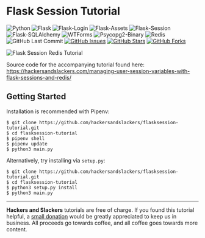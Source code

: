 # Flask Session Tutorial

![Python](https://img.shields.io/badge/Python-v3.7-blue.svg?logo=python&longCache=true&logoColor=white&colorB=5e81ac&style=flat-square&colorA=4c566a)
![Flask](https://img.shields.io/badge/Flask-v1.0.2-blue.svg?longCache=true&logo=flask&style=flat-square&logoColor=white&colorB=5e81ac&colorA=4c566a)
![Flask-Login](https://img.shields.io/badge/Flask--Login-v0.4.1-blue.svg?longCache=true&logo=flask&style=flat-square&logoColor=white&colorB=5e81ac&colorA=4c566a)
![Flask-Assets](https://img.shields.io/badge/Flask--Assets-v0.12-blue.svg?longCache=true&logo=flask&style=flat-square&logoColor=white&colorB=5e81ac&colorA=4c566a)
![Flask-Session](https://img.shields.io/badge/Flask--Session-v0.3.1-blue.svg?longCache=true&logo=flask&style=flat-square&logoColor=white&colorB=5e81ac&colorA=4c566a)
![Flask-SQLAlchemy](https://img.shields.io/badge/Flask--SQLAlchemy-v2.3.2-red.svg?longCache=true&style=flat-square&logo=flask&logoColor=white&colorA=4c566a&colorB=5e81ac)
![WTForms](https://img.shields.io/badge/WTForms-v2.2.1-blue.svg?longCache=true&logo=python&style=flat-square&logoColor=white&colorB=5e81ac&colorA=4c566a)
![Psycopg2-Binary](https://img.shields.io/badge/Psycopg2--Binary-v2.7.7-red.svg?longCache=true&style=flat-square&logo=scala&logoColor=white&colorA=4c566a&colorB=bf616a)
![Redis](https://img.shields.io/badge/Redis-v3.2.1-red.svg?longCache=true&style=flat-square&logo=redis&logoColor=white&colorA=4c566a&colorB=bf616a)
![GitHub Last Commit](https://img.shields.io/github/last-commit/google/skia.svg?style=flat-square&colorA=4c566a&colorB=a3be8c&logo=GitHub)
[![GitHub Issues](https://img.shields.io/github/issues/hackersandslackers/flasksession-tutorial.svg?style=flat-square&colorA=4c566a&logo=GitHub&colorB=ebcb8b)](https://github.com/hackersandslackers/flasksession-tutorial/issues)
[![GitHub Stars](https://img.shields.io/github/stars/hackersandslackers/flasksession-tutorial.svg?style=flat-square8&colorA=4c566a&logo=GitHub&colorB=ebcb8b)](https://github.com/hackersandslackers/flasksession-tutorial/stargazers)
[![GitHub Forks](https://img.shields.io/github/forks/hackersandslackers/flasksession-tutorial.svg?style=flat-square&colorA=4c566a&logo=GitHub&colorB=ebcb8b)](https://github.com/hackersandslackers/flasksession-tutorial/network)

![Flask Session Redis Tutorial](https://res-5.cloudinary.com/hackers/image/upload/q_auto:best/v1/2019/12/flask-session2.jpg)

Source code for the accompanying tutorial found here: https://hackersandslackers.com/managing-user-session-variables-with-flask-sessions-and-redis/

## Getting Started

Installation is recommended with Pipenv:

```shell
$ git clone https://github.com/hackersandslackers/flasksession-tutorial.git
$ cd flasksession-tutorial
$ pipenv shell
$ pipenv update
$ python3 main.py
```

Alternatively, try installing via `setup.py`:

```shell
$ git clone https://github.com/hackersandslackers/flasksession-tutorial.git
$ cd flasksession-tutorial
$ python3 setup.py install
$ python3 main.py
```
-----

**Hackers and Slackers** tutorials are free of charge. If you found this tutorial helpful, a [small donation](https://www.buymeacoffee.com/hackersslackers) would be greatly appreciated to keep us in business. All proceeds go towards coffee, and all coffee goes towards more content.
